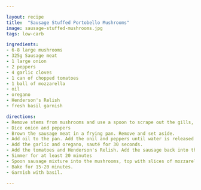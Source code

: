 ```yaml
---

layout: recipe
title:  "Sausage Stuffed Portobello Mushrooms"
image: sausage-stuffed-mushrooms.jpg
tags: low-carb

ingredients:
- 6-8 large mushrooms
- 325g Sausage meat
- 1 large onion
- 2 peppers
- 4 garlic cloves
- 1 can of chopped tomatoes
- 1 ball of mozzarella
- oil
- oregano
- Henderson's Relish
- fresh basil garnish

directions:
- Remove stems from mushrooms and use a spoon to scrape out the gills, set aside. Arrange mushroom caps on a baking dish and set aside.
- Dice onion and peppers
- Brown the sausage meat in a frying pan. Remove and set aside.
- Add oil to the pan. Add the onil and peppers until water is released and evaoporated.
- Add the garlic and oregano, sauté for 30 seconds.
- Add the tomatoes and Henderson's Relish. Add the sausage back into the pan, stir. 
- Simmer for at least 20 minutes
- Spoon sausage mixture into the mushrooms, top with slices of mozzarella.
- Bake for 15-20 minutes.
- Garnish with basil.

---
```

